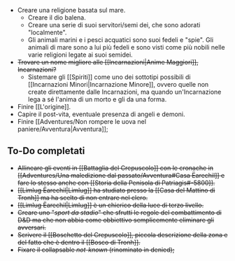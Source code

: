 - Creare una religione basata sul mare. 
	- Creare il dio balena.
	- Creare una serie di suoi servitori/semi dei, che sono adorati "localmente".
	- Gli animali marini e i pesci acquatici sono suoi fedeli e "spie". Gli animali di mare sono a lui più fedeli e sono visti come più nobili nelle varie religioni legate ai suoi semidei.
- ~~Trovare un nome migliore alle [[Incarnazioni|Anime Maggiori]], Incarnazioni?~~ 
	- Sistemare gli [[Spiriti]] come uno dei sottotipi  possibili di [[Incarnazioni Minori|Incarnazione Minore]], ovvero quelle non create direttamente dalle Incarnazioni, ma quando un'Incarnazione lega a sé l'anima di un morto e gli da una forma. 
- Finire [[L'origine]].
- Capire il post-vita, eventuale presenza di angeli e demoni.
- Finire [[Adventures/Non rompere le uova nel paniere/Avventura|Avventura]];

## To-Do completati
- ~~Allineare gli eventi in [[Battaglia del Crepuscolo]] con le cronache in [[Adventures/Una maledizione dal passato/Avventura#Casa Ëarechil]] e fare lo stesso anche con [[Storia della Penisola di Patriagis#-5800]].~~ 
- ~~[[Limlug Ëarechil|Limlug]] ha studiato presso la [[Casa del Mattino di Tronh]] ma ha scelto di non entrare nel clero.~~
- ~~[[Limlug Ëarechil|Limlug]] è un chierico della luce di terzo livello.~~
- ~~Creare uno "*sport da stadio*" che sfrutti le regole del combattimento di D&D ma che non abbia come obbiettivo semplicemente eliminare gli avversari.~~ 
- ~~Scrivere il [[Boschetto del Crepuscolo]], piccola descrizione della zona e del fatto che è dentro il [[Bosco di Tronh]].~~ 
- ~~Fixare il collapsable *not-known* (rinominato in denied);~~

